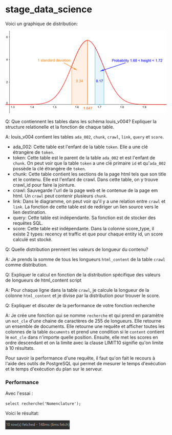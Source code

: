 # stage_data_science

Voici un graphique de distribution:

![Distribution_Graph](https://github.com/TheRealiPaul/stage_data_science/blob/main/normal%20distribution.png?raw=true)

Q: Que contiennent les tables dans les schéma louis_v004? Expliquer la structure relationelle et la fonction de chaque table.

A: louis_v004 contient les tables `ada_002`, `chunk`, `crawl`, `link`, `query` et `score`.
- ada_002: Cette table est l'enfant de la table `token`. Elle a une clé étrangère de `token`.
- token: Cette table est le parent de la table `ada_002` et est l'enfant de `chunk`. On peut voir que la table `token` a une clé primaire `id` et qu'`ada_002` possède la clé étrangère de `token`.
- chunk: Cette table contient les sections de la page html tels que son title et le contenu. Elle est l'enfant de crawl. Dans cette table, on y trouve crawl_id pour faire la jointure.
- crawl: Sauvegarde l'url de la page web et le contenue de la page em html. Un `crawl` peut contenir plusieurs `chunk`.
- link: Dans le diagramme, on peut voir qu'il y a une relation entre `crawl` et `link`. La fonction de cette table est de rediriger un lien source vers le lien destination.
- query: Cette table est indépendante. Sa fonction est de stocker des requêtes SQL.
- score: Cette table est indépendante. Dans la colonne score_type, il existe 2 types: recency et traffic et que pour chaque entity id, un score calculé est stocké.



Q: Quelle distribution prennent les valeurs de longueur du contenu?

A: Je prends la somme de tous les longueurs `html_content` de la table `crawl` comme distribution.

Q: Expliquer le calcul en fonction de la distribution spécifique des valeurs de longueurs de html_content script

A: Pour chaque ligne dans la table `crawl`, je calcule la longueur de la colonne `html_content` et je divise par la distribution pour trouver le score.

Q: Expliquer et discuter de la performance de votre fonction recherche

A: Je crée une fonction qui se nomme `recherche` et qui prend en paramètre un `mot_cle` d'une chaine de caractères de 255 de longueurs.
Elle retourne un ensemble de documents.
Elle retourne une requête et afficher toutes les colonnes de la table `documents` et prend une condition si le `content` contient le `mot_cle` dans n'importe quelle position. Ensuite, elle met les scores en ordre descendant et on la limite avec la clause LIMIT10 signifie qu'on limite à 10 résultats.

Pour savoir la performance d'une requête, il faut qu'on fait le recours à l'aide des outils de PostgreSQL qui permet de mesurer le temps d'exécution et le temps d'exécution du plan sur le serveur.

### Performance
Avec l'essai :

`select recherche('Nomenclature');`

Voici le résultat:

![Recherche_performance](https://github.com/TheRealiPaul/stage_data_science/blob/main/stage_peformance_recherche.png?raw=true)

